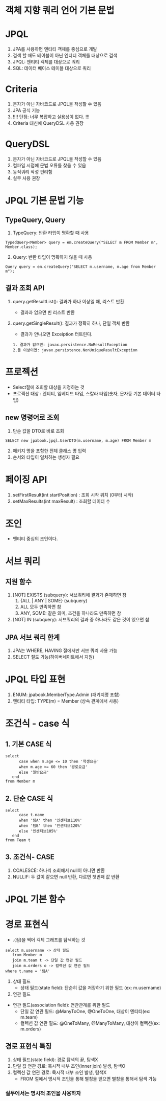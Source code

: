 # 객체 지향 쿼리 언어 기본 문법


# JPQL
1. JPA를 사용하면 엔티티 객체를 중심으로 개발
2. 검색 할 때도  테이블이 아닌 엔티티 객체를 대상으로 검색
3. JPQL: 엔티티 객체를 대상으로 쿼리
4. SQL: 데이터 베이스 테이블 대상으로 쿼리 

# Criteria
1. 문자가 아닌 자바코드로 JPQL을 작성할 수 있음
2. JPA 공식 기능
3. !!!! 단점: 너무 복잡하고 실용성이 없다. !!!
4. Criteria 대신에 QueryDSL 사용 권장

# QueryDSL
1. 문자가 아닌 자바코드로 JPQL을 작성할 수 있음
2. 컴파일 시점에 문법 오류를 찾을 수 있음
3. 동적쿼리 작성 편리함
4. 실무 사용 권장


# JPQL 기본 문법 기능

## TypeQuery, Query

1. TypeQuery: 반환 타입이 명확할 때 사용
```
TypedQuery<Member> query = em.createQuery("SELECT m FROM Member m", Member.class);

```
2. Query: 반환 타입이 명확하지 않을 때 사용
```
Query query = em.createQuery("SELECT m.username, m.age from Member m");
```

## 결과 조회 API
1. query.getResultList(): 결과가 하나 이상일 때, 리스트 반환
   - 결과과 없으면 빈 리스트 반환

2. query.getSingleResult(): 결과가 정확히 하나, 단일 객체 반환
   - 결과가 안나오면 Exceiption 터트린다.
   ```
   1. 결과가 없으면: javax.persistence.NoResultException
   2.둘 이상이면: javax.persistence.NonUniqueResultException
   ```
   
# 프로젝션
- Select절에 조회할 대상을 지정하는 것
- 프로젝션 대상 : 엔티티, 임베디드 타입, 스칼라 타입(숫자, 문자등 기본 데이터 타입)

## new 명령어로 조회
1. 단순 값을 DTO로 바로 조회
```
SELECT new jpabook.jpql.UserDTO(m.username, m.age) FROM Member m
```
2. 패키지 명을 포함한 전체 클래스 명 입력
3. 순서와 타입이 일치하는 생성자 필요

# 페이징 API
1. setFirstResult(int startPosition) : 조회 시작 위치 (0부터 시작)
2. setMaxResults(int maxResult) : 조회할 데이터 수

# 조인
- 엔티티 중심의 조인이다.

# 서브 쿼리

## 지원 함수
1. [NOT] EXISTS (subquery): 서브쿼리에 결과가 존재하면 참
   1. {ALL | ANY | SOME} (subquery)
   2. ALL 모두 만족하면 참
   3. ANY, SOME: 같은 의미, 조건을 하나라도 만족하면 참
2. [NOT] IN (subquery): 서브쿼리의 결과 중 하나라도 같은 것이 있으면 참

## JPA 서브 쿼리 한계
1. JPA는 WHERE, HAVING 절에서만 서브 쿼리 사용 가능
2. SELECT 절도 가능(하이버네이트에서 지원)


# JPQL 타입 표현
1. ENUM: jpabook.MemberType.Admin (패키지명 포함)
2. 엔티티 타입: TYPE(m) = Member (상속 관계에서 사용)

# 조건식 - case 식
## 1. 기본 CASE 식
```
select
      case when m.age <= 10 then '학생요금'
      when m.age >= 60 then '경로요금'
      else '일반요금'
   end
from Member m
```
## 2. 단순 CASE 식
```
select
      case t.name
      when '팀A' then '인센티브110%'
      when '팀B' then '인센티브120%'
      else '인센티브105%'
   end
from Team t
```

## 3. 조건식- CASE
1. COALESCE: 하나씩 조회해서 null이 아니면 반환
2. NULLIF: 두 값이 같으면 null 반환, 다르면 첫번째 값 반환

# JPQL 기본 함수

# 경로 표현식
- .(점)을 찍어 객체 그래프를 탐색하는 것
```
select m.username -> 상태 필드
   from Member m
   join m.team t -> 단일 값 연관 필드
   join m.orders o -> 컬렉션 값 연관 필드
where t.name = '팀A'
```

1. 상태 필드
   - 상태 필드(state field): 단순히 값을 저장하기 위한 필드 (ex: m.username)
2. 연관 필드
-  연관 필드(association field): 연관관계를 위한 필드
    - 단일 값 연관 필드: @ManyToOne, @OneToOne, 대상이 엔티티(ex: m.team)
    - 컬렉션 값 연관 필드: @OneToMany, @ManyToMany, 대상이 컬렉션(ex: m.orders)

## 경로 표현식 특징
1. 상태 필드(state field): 경로 탐색의 끝, 탐색X
2. 단일 값 연관 경로: 묵시적 내부 조인(inner join) 발생, 탐색O
3. 컬렉션 값 연관 경로: 묵시적 내부 조인 발생, 탐색X
   - FROM 절에서 명시적 조인을 통해 별칭을 얻으면 별칭을 통해서 탐색 가능
### 실무에서는 명시적 조인을 사용하자 